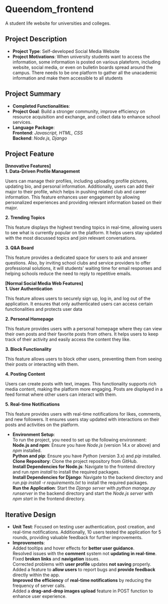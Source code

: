 # Queendom_frontend
A student life website for universities and colleges.

## Project Description
- **Project Type**: Self-developed Social Media Website 
- **Project Motivations**: When university students want to access the information, some information is posted on various plateform, including website, social media, or even on bulletin boards spread around the campus. There needs to be one platform to gather all the unacademic information and make them
accessible to all students

## Project Summary
- **Completed Functionalities**:
- **Project Goal**: Build a stronger community, improve efficiency on resource acquisition and exchange, and collect data to enhance school services.
- **Language Package**:<br>
**Frontend**: *Javascript, HTML, CSS*<br>
**Backend**: *Node.js, Django*<br>
  
## Project Feature
**[Innovative Features]**<br>
**1. Data-Driven Profile Management**

Users can manage their profiles, including uploading profile pictures, updating bio, and personal information. Additionally, users can add their major to their profile, which helps in pushing related club and career information. This feature enhances user engagement by allowing personalized experiences and providing relevant information based on their major.

**2. Trending Topics**

This feature displays the highest trending topics in real-time, allowing users to see what is currently popular on the platform. It helps users stay updated with the most discussed topics and join relevant conversations.

**3. Q&A Board**

This feature provides a dedicated space for users to ask and answer questions. Also, by inviting school clubs and service providers to offer professional solutions, it will students' waiting time for email responses and helping schools reduce the need to reply to repetitive emails.

**[Normal Social Media Web Features]**<br>
**1. User Authentication**

This feature allows users to securely sign up, log in, and log out of the application. It ensures that only authenticated users can access certain functionalities and protects user data 

**2. Personal Homepage**

This feature provides users with a personal homepage where they can view their own posts and their favorite posts from others. It helps users to keep track of their activity and easily access the content they like.

**3. Block Functionality**

This feature allows users to block other users, preventing them from seeing their posts or interacting with them.

**4. Posting Content**

Users can create posts with text, images. This functionality supports rich media content, making the platform more engaging. Posts are displayed in a feed format where other users can interact with them.

**5. Real-time Notifications**

This feature provides users with real-time notifications for likes, comments, and new followers. It ensures users stay updated with interactions on their posts and activities on the platform.

- **Environment Setup**:<br>
To run the project, you need to set up the following environment: <br>
**Node.js and npm**: Ensure you have *Node.js* (version 14.x or above) and *npm* installed.<br>
**Python and pip**: Ensure you have *Python* (version 3.x) and *pip* installed.<br>
**Clone Repository**: Clone the project repository from GitHub.<br>
**Install Dependencies for Node.js**: Navigate to the frontend directory and run *npm install* to install the required packages.<br>
**Install Dependencies for Django**: Navigate to the backend directory and run *pip install -r requirements.txt* to install the required packages.<br>
**Run the Application**: Start the *Django server* with *python manage.py runserver* in the backend directory and start the *Node.js server* with *npm start* in the frontend directory.<br>

## Iterative Design
- **Unit Test**:
Focused on testing user authentication, post creation, and real-time notifications. Additionally, 10 users tested the application for 5 rounds, providing valuable feedback for further improvements.
- **Improvements**:<br>
Added tooltips and hover effects for **better user guidance**.<br>
Resolved issues with the **comment** system not **updating in real-time**.<br>
Fixed **broken links** and **navigation** issues.<br>
Corrected problems with **user profile** updates **not saving** properly.<br>
Added a feature to **allow users** to report bugs and **provide feedback** directly within the app.<br>
**Improved the efficiency** of **real-time notifications** by reducing the frequency of server calls.<br>
Added a **drag-and-drop images upload** feature in POST function to enhance user experience.


